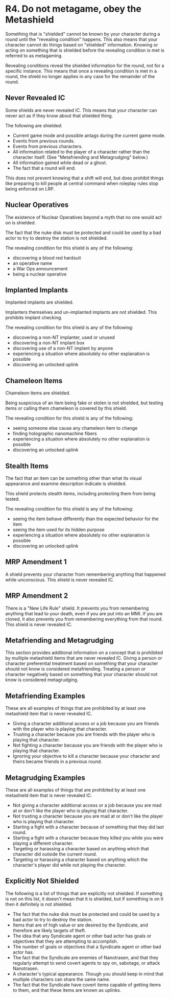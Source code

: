 # R4. Do not metagame, obey the Metashield

Something that is "shielded" cannot be known by your character during a round until the "revealing condition" happens. This also means that your character cannot do things based on "shielded" information. Knowing or acting on something that is shielded before the revealing condition is met is referred to as metagaming.

Revealing conditions reveal the shielded information for the round, not for a specific instance. This means that once a revealing condition is met in a round, the shield no longer applies in any case for the remainder of the round.

## Never Revealed IC
Some shields are never revealed IC. This means that your character can never act as if they know about that shielded thing.

The following are shielded:

- Current game mode and possible antags during the current game mode.
- Events from previous rounds.
- Events from previous characters.
- All information related to the player of a character rather than the character itself. (See "Metafriending and Metagrudging" below.)
- All information gained while dead or a ghost.
- The fact that a round will end.

This does not prevent knowing that a shift will end, but does prohibit things like preparing to kill people at central command when roleplay rules stop being enforced on LRP.

## Nuclear Operatives

The existence of Nuclear Operatives beyond a myth that no one would act on is shielded.

The fact that the nuke disk must be protected and could be used by a bad actor to try to destroy the station is not shielded.

The revealing condition for this shield is any of the following:

- discovering a blood red hardsuit
- an operative name
- a War Ops announcement
- being a nuclear operative

## Implanted Implants

Implanted implants are shielded.

Implanters themselves and un-implanted implants are not shielded. This prohibits implant checking.

The revealing condition for this shield is any of the following:

- discovering a non-NT implanter, used or unused
- discovering a non-NT implant box
- discovering use of a non-NT implant by anyone
- experiencing a situation where absolutely no other explanation is possible
- discovering an unlocked uplink

## Chameleon Items

Chameleon items are shielded.

Being suspicious of an item being fake or stolen is not shielded, but testing items or calling them chameleon is covered by this shield.

The revealing condition for this shield is any of the following:

- seeing someone else cause any chameleon item to change
- finding holographic nanomachine fibers
- experiencing a situation where absolutely no other explanation is possible
- discovering an unlocked uplink

## Stealth Items

The fact that an item can be something other than what its visual appearance and examine description indicate is shielded.

This shield protects stealth items, including protecting them from being tested.

The revealing condition for this shield is any of the following:

- seeing the item behave differently than the expected behavior for the item
- seeing the item used for its hidden purpose
- experiencing a situation where absolutely no other explanation is possible
- discovering an unlocked uplink

## MRP Amendment 1
A shield prevents your character from remembering anything that happened while unconscious. This shield is never revealed IC.

## MRP Amendment 2
There is a "New Life Rule" shield. It prevents you from remembering anything that lead to your death, even if you are put into an MMI. If you are cloned, it also prevents you from remembering everything from that round. This shield is never revealed IC.

## Metafriending and Metagrudging
This section provides additional information on a concept that is prohibited by multiple metashield items that are never revealed IC. Giving a person or character preferential treatment based on something that your character should not know is considered metafriending. Treating a person or character negatively based on something that your character should not know is considered metagrudging.

## Metafriending Examples
These are all examples of things that are prohibited by at least one metashield item that is never revealed IC.

- Giving a character additional access or a job because you are friends with the player who is playing that character.
- Trusting a character because you are friends with the player who is playing that character.
- Not fighting a character because you are friends with the player who is playing that character.
- Ignoring your objective to kill a character because your character and theirs became friends in a previous round.

## Metagrudging Examples
These are all examples of things that are prohibited by at least one metashield item that is never revealed IC.


- Not giving a character additional access or a job because you are mad at or don't like the player who is playing that character.
- Not trusting a character because you are mad at or don't like the player who is playing that character.
- Starting a fight with a character because of something that they did last round.
- Starting a fight with a character because they killed you while you were playing a different character.
- Targeting or harassing a character based on anything which that character did outside the current round.
- Targeting or harassing a character based on anything which the character's player did while not playing the character.

## Explicitly Not Shielded
The following is a list of things that are explicitly not shielded. If something is not on this list, it doesn't mean that it is shielded, but if something is on it then it definitely is not shielded.

- The fact that the nuke disk must be protected and could be used by a bad actor to try to destroy the station.
- Items that are of high value or are desired by the Syndicate, and therefore are likely targets of theft.
- The idea that any Syndicate agent or other bad actor has goals or objectives that they are attempting to accomplish.
- The number of goals or objectives that a Syndicate agent or other bad actor has.
- The fact that the Syndicate are enemies of Nanotrasen, and that they regularly attempt to send covert agents to spy on, sabotage, or attack Nanotrasen.
- A character's typical appearance. Though you should keep in mind that multiple characters can share the same name.
- The fact that the Syndicate have covert items capable of getting items to them, and that these items are known as uplinks.
